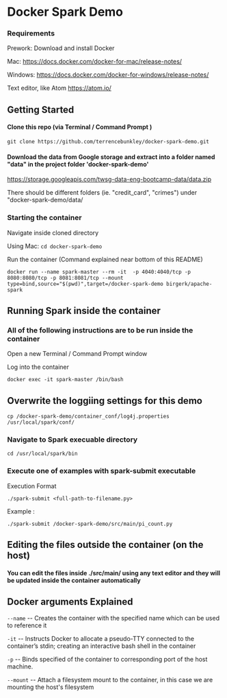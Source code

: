 # Docker Spark Demo

### Requirements
Prework: 
Download and install Docker

Mac: https://docs.docker.com/docker-for-mac/release-notes/

Windows: https://docs.docker.com/docker-for-windows/release-notes/

Text editor, like Atom https://atom.io/

## Getting Started
#### Clone this repo (via Terminal / Command Prompt )
`git clone https://github.com/terrencebunkley/docker-spark-demo.git`

#### Download the data from Google storage and extract into a folder named "data" in the project folder 'docker-spark-demo'
https://storage.googleapis.com/twsg-data-eng-bootcamp-data/data.zip

There should be different folders (ie. "credit_card", "crimes") under "docker-spark-demo/data/ 

### Starting the container
Navigate inside cloned directory 

Using Mac: `cd docker-spark-demo`
 
Run the container (Command explained near bottom of this README)
 
`docker run --name spark-master --rm -it  -p 4040:4040/tcp -p 8080:8080/tcp -p 8081:8081/tcp --mount type=bind,source="$(pwd)",target=/docker-spark-demo birgerk/apache-spark 
`

## Running Spark inside the container
### All of the following instructions are to be run inside the container

Open a new Terminal / Command Prompt window

Log into the container

`docker exec -it spark-master /bin/bash`

## Overwrite the loggiing settings for this demo
`cp /docker-spark-demo/container_conf/log4j.properties /usr/local/spark/conf/`

### Navigate to Spark execuable directory

`cd /usr/local/spark/bin`

### Execute one of examples with spark-submit executable
Execution Format

`./spark-submit <full-path-to-filename.py>`

Example :

`./spark-submit /docker-spark-demo/src/main/pi_count.py `

## Editing the files outside the container (on the host)
#### You can edit the files inside ./src/main/ using any text editor and they will be updated inside the container automatically

## Docker arguments Explained
`--name` -- Creates the container with the specified name which can be used to reference it

`-it` -- Instructs Docker to allocate a pseudo-TTY connected to the container’s stdin; creating an interactive bash shell in the container

`-p` -- Binds specified of the container to corresponding port of the host machine. 

`--mount` --  Attach a filesystem mount to the container, in this case we are mounting the host's filesystem
 